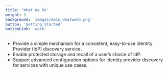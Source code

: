 ```yaml
---
title: 'What We Do'
weight: 3
background: 'images/main_whatwedo.png'
button: 'Getting Started'
buttonLink: 'work'
---
```


* Provide a simple mechanism for a consistent, easy-to-use Identity Provider (IdP) discovery service.
* Enable protected storage and recall of a user’s choice of IdP.
* Support advanced configuration options for identity provider discovery for services with unique use cases.
